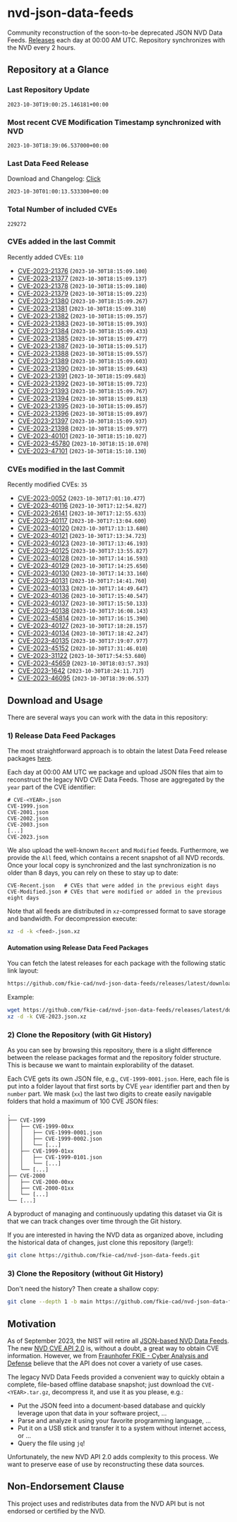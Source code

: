 # nvd-json-data-feeds

Community reconstruction of the soon-to-be deprecated JSON NVD Data Feeds. 
[Releases](https://github.com/fkie-cad/nvd-json-data-feeds/releases/latest) each day at 00:00 AM UTC.
Repository synchronizes with the NVD every 2 hours.

## Repository at a Glance

### Last Repository Update

```plain
2023-10-30T19:00:25.146181+00:00
```

### Most recent CVE Modification Timestamp synchronized with NVD

```plain
2023-10-30T18:39:06.537000+00:00
```

### Last Data Feed Release

Download and Changelog: [Click](https://github.com/fkie-cad/nvd-json-data-feeds/releases/latest)

```plain
2023-10-30T01:00:13.533300+00:00
```

### Total Number of included CVEs

```plain
229272
```

### CVEs added in the last Commit

Recently added CVEs: `110`

* [CVE-2023-21376](CVE-2023/CVE-2023-213xx/CVE-2023-21376.json) (`2023-10-30T18:15:09.100`)
* [CVE-2023-21377](CVE-2023/CVE-2023-213xx/CVE-2023-21377.json) (`2023-10-30T18:15:09.137`)
* [CVE-2023-21378](CVE-2023/CVE-2023-213xx/CVE-2023-21378.json) (`2023-10-30T18:15:09.180`)
* [CVE-2023-21379](CVE-2023/CVE-2023-213xx/CVE-2023-21379.json) (`2023-10-30T18:15:09.223`)
* [CVE-2023-21380](CVE-2023/CVE-2023-213xx/CVE-2023-21380.json) (`2023-10-30T18:15:09.267`)
* [CVE-2023-21381](CVE-2023/CVE-2023-213xx/CVE-2023-21381.json) (`2023-10-30T18:15:09.310`)
* [CVE-2023-21382](CVE-2023/CVE-2023-213xx/CVE-2023-21382.json) (`2023-10-30T18:15:09.357`)
* [CVE-2023-21383](CVE-2023/CVE-2023-213xx/CVE-2023-21383.json) (`2023-10-30T18:15:09.393`)
* [CVE-2023-21384](CVE-2023/CVE-2023-213xx/CVE-2023-21384.json) (`2023-10-30T18:15:09.433`)
* [CVE-2023-21385](CVE-2023/CVE-2023-213xx/CVE-2023-21385.json) (`2023-10-30T18:15:09.477`)
* [CVE-2023-21387](CVE-2023/CVE-2023-213xx/CVE-2023-21387.json) (`2023-10-30T18:15:09.517`)
* [CVE-2023-21388](CVE-2023/CVE-2023-213xx/CVE-2023-21388.json) (`2023-10-30T18:15:09.557`)
* [CVE-2023-21389](CVE-2023/CVE-2023-213xx/CVE-2023-21389.json) (`2023-10-30T18:15:09.603`)
* [CVE-2023-21390](CVE-2023/CVE-2023-213xx/CVE-2023-21390.json) (`2023-10-30T18:15:09.643`)
* [CVE-2023-21391](CVE-2023/CVE-2023-213xx/CVE-2023-21391.json) (`2023-10-30T18:15:09.683`)
* [CVE-2023-21392](CVE-2023/CVE-2023-213xx/CVE-2023-21392.json) (`2023-10-30T18:15:09.723`)
* [CVE-2023-21393](CVE-2023/CVE-2023-213xx/CVE-2023-21393.json) (`2023-10-30T18:15:09.767`)
* [CVE-2023-21394](CVE-2023/CVE-2023-213xx/CVE-2023-21394.json) (`2023-10-30T18:15:09.813`)
* [CVE-2023-21395](CVE-2023/CVE-2023-213xx/CVE-2023-21395.json) (`2023-10-30T18:15:09.857`)
* [CVE-2023-21396](CVE-2023/CVE-2023-213xx/CVE-2023-21396.json) (`2023-10-30T18:15:09.897`)
* [CVE-2023-21397](CVE-2023/CVE-2023-213xx/CVE-2023-21397.json) (`2023-10-30T18:15:09.937`)
* [CVE-2023-21398](CVE-2023/CVE-2023-213xx/CVE-2023-21398.json) (`2023-10-30T18:15:09.977`)
* [CVE-2023-40101](CVE-2023/CVE-2023-401xx/CVE-2023-40101.json) (`2023-10-30T18:15:10.027`)
* [CVE-2023-45780](CVE-2023/CVE-2023-457xx/CVE-2023-45780.json) (`2023-10-30T18:15:10.070`)
* [CVE-2023-47101](CVE-2023/CVE-2023-471xx/CVE-2023-47101.json) (`2023-10-30T18:15:10.130`)


### CVEs modified in the last Commit

Recently modified CVEs: `35`

* [CVE-2023-0052](CVE-2023/CVE-2023-00xx/CVE-2023-0052.json) (`2023-10-30T17:01:10.477`)
* [CVE-2023-40116](CVE-2023/CVE-2023-401xx/CVE-2023-40116.json) (`2023-10-30T17:12:54.827`)
* [CVE-2023-26141](CVE-2023/CVE-2023-261xx/CVE-2023-26141.json) (`2023-10-30T17:12:55.633`)
* [CVE-2023-40117](CVE-2023/CVE-2023-401xx/CVE-2023-40117.json) (`2023-10-30T17:13:04.600`)
* [CVE-2023-40120](CVE-2023/CVE-2023-401xx/CVE-2023-40120.json) (`2023-10-30T17:13:13.680`)
* [CVE-2023-40121](CVE-2023/CVE-2023-401xx/CVE-2023-40121.json) (`2023-10-30T17:13:34.723`)
* [CVE-2023-40123](CVE-2023/CVE-2023-401xx/CVE-2023-40123.json) (`2023-10-30T17:13:46.193`)
* [CVE-2023-40125](CVE-2023/CVE-2023-401xx/CVE-2023-40125.json) (`2023-10-30T17:13:55.827`)
* [CVE-2023-40128](CVE-2023/CVE-2023-401xx/CVE-2023-40128.json) (`2023-10-30T17:14:16.593`)
* [CVE-2023-40129](CVE-2023/CVE-2023-401xx/CVE-2023-40129.json) (`2023-10-30T17:14:25.650`)
* [CVE-2023-40130](CVE-2023/CVE-2023-401xx/CVE-2023-40130.json) (`2023-10-30T17:14:33.160`)
* [CVE-2023-40131](CVE-2023/CVE-2023-401xx/CVE-2023-40131.json) (`2023-10-30T17:14:41.760`)
* [CVE-2023-40133](CVE-2023/CVE-2023-401xx/CVE-2023-40133.json) (`2023-10-30T17:14:49.647`)
* [CVE-2023-40136](CVE-2023/CVE-2023-401xx/CVE-2023-40136.json) (`2023-10-30T17:15:40.547`)
* [CVE-2023-40137](CVE-2023/CVE-2023-401xx/CVE-2023-40137.json) (`2023-10-30T17:15:50.133`)
* [CVE-2023-40138](CVE-2023/CVE-2023-401xx/CVE-2023-40138.json) (`2023-10-30T17:16:08.143`)
* [CVE-2023-45814](CVE-2023/CVE-2023-458xx/CVE-2023-45814.json) (`2023-10-30T17:16:15.390`)
* [CVE-2023-40127](CVE-2023/CVE-2023-401xx/CVE-2023-40127.json) (`2023-10-30T17:18:28.157`)
* [CVE-2023-40134](CVE-2023/CVE-2023-401xx/CVE-2023-40134.json) (`2023-10-30T17:18:42.247`)
* [CVE-2023-40135](CVE-2023/CVE-2023-401xx/CVE-2023-40135.json) (`2023-10-30T17:19:07.977`)
* [CVE-2023-45152](CVE-2023/CVE-2023-451xx/CVE-2023-45152.json) (`2023-10-30T17:31:46.010`)
* [CVE-2023-31122](CVE-2023/CVE-2023-311xx/CVE-2023-31122.json) (`2023-10-30T17:54:53.680`)
* [CVE-2023-45659](CVE-2023/CVE-2023-456xx/CVE-2023-45659.json) (`2023-10-30T18:03:57.393`)
* [CVE-2023-1642](CVE-2023/CVE-2023-16xx/CVE-2023-1642.json) (`2023-10-30T18:24:11.717`)
* [CVE-2023-46095](CVE-2023/CVE-2023-460xx/CVE-2023-46095.json) (`2023-10-30T18:39:06.537`)


## Download and Usage

There are several ways you can work with the data in this repository:

### 1) Release Data Feed Packages

The most straightforward approach is to obtain the latest Data Feed release packages [here](https://github.com/fkie-cad/nvd-json-data-feeds/releases/latest).

Each day at 00:00 AM UTC we package and upload JSON files that aim to reconstruct the legacy NVD CVE Data Feeds.
Those are aggregated by the `year` part of the CVE identifier:

```
# CVE-<YEAR>.json
CVE-1999.json
CVE-2001.json
CVE-2002.json
CVE-2003.json
[...]
CVE-2023.json
```

We also upload the well-known `Recent` and `Modified` feeds.
Furthermore, we provide the `All` feed, which contains a recent snapshot of all NVD records.
Once your local copy is synchronized and the last synchronization is no older than 8 days, you can rely on these to stay up to date:

```plain
CVE-Recent.json   # CVEs that were added in the previous eight days
CVE-Modified.json # CVEs that were modified or added in the previous eight days
```

Note that all feeds are distributed in `xz`-compressed format to save storage and bandwidth.
For decompression execute:

```sh
xz -d -k <feed>.json.xz
```


#### Automation using Release Data Feed Packages

You can fetch the latest releases for each package with the following static link layout:

```sh
https://github.com/fkie-cad/nvd-json-data-feeds/releases/latest/download/CVE-<YEAR>.json.xz
```

Example:

```sh
wget https://github.com/fkie-cad/nvd-json-data-feeds/releases/latest/download/CVE-2023.json.xz
xz -d -k CVE-2023.json.xz
```

### 2) Clone the Repository (with Git History)

As you can see by browsing this repository, there is a slight difference between the release packages format and the repository folder structure.
This is because we want to maintain explorability of the dataset.

Each CVE gets its own JSON file, e.g., `CVE-1999-0001.json`.
Here, each file is put into a folder layout that first sorts by CVE `year` identifier part and then by `number` part.
We mask (`xx`) the last two digits to create easily navigable folders that hold a maximum of 100 CVE JSON files:

```plain
.
├── CVE-1999
│   ├── CVE-1999-00xx
│   │   ├── CVE-1999-0001.json
│   │   ├── CVE-1999-0002.json
│   │   └── [...]
│   ├── CVE-1999-01xx
│   │   ├── CVE-1999-0101.json
│   │   └── [...]
│   └── [...]
├── CVE-2000
│   ├── CVE-2000-00xx
│   ├── CVE-2000-01xx
│   └── [...]
└── [...]
```

A byproduct of managing and continuously updating this dataset via Git is that we can track changes over time through the Git history.

If you are interested in having the NVD data as organized above, including the historical data of changes, just clone this repository (large!):

```sh
git clone https://github.com/fkie-cad/nvd-json-data-feeds.git
```

### 3) Clone the Repository (without Git History)

Don't need the history? Then create a shallow copy:

```sh
git clone --depth 1 -b main https://github.com/fkie-cad/nvd-json-data-feeds.git
```

## Motivation

As of September 2023, the NIST will retire all [JSON-based NVD Data Feeds](https://nvd.nist.gov/vuln/data-feeds#divRetirementBanner-1).
The new [NVD CVE API 2.0](https://nvd.nist.gov/developers/vulnerabilities) is, without a doubt, a great way to obtain CVE information.
However, we from [Fraunhofer FKIE - Cyber Analysis and Defense](https://www.fkie.fraunhofer.de/en/departments/cad.html) believe that the API does not cover a variety of use cases.

The legacy NVD Data Feeds provided a convenient way to quickly obtain a complete, file-based offline database snapshot; just download the `CVE-<YEAR>.tar.gz`, decompress it, and use it as you please, e.g.:

* Put the JSON feed into a document-based database and quickly leverage upon that data in your software project, ...
* Parse and analyze it using your favorite programming language, ...
* Put it on a USB stick and transfer it to a system without internet access, or ...
* Query the file using `jq`!

Unfortunately, the new NVD API 2.0 adds complexity to this process.
We want to preserve ease of use by reconstructing these data sources.

## Non-Endorsement Clause

This project uses and redistributes data from the NVD API but is not endorsed or certified by the NVD.